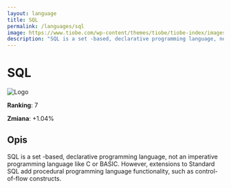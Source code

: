 ```yaml
---
layout: language
title: SQL
permalink: /languages/sql
image: https://www.tiobe.com/wp-content/themes/tiobe/tiobe-index/images/SQL.png
description: "SQL is a set -based, declarative programming language, not an imperative programming language like C or BASIC. However, extensions to Standard SQL add procedural programming language functionality, such as control-of-flow constructs."
---
```


# SQL

![Logo](https://www.tiobe.com/wp-content/themes/tiobe/tiobe-index/images/SQL.png)

**Ranking**: 7

**Zmiana**: +1.04%    

## Opis

SQL is a set -based, declarative programming language, not an imperative programming language like C or BASIC. However, extensions to Standard SQL add procedural programming language functionality, such as control-of-flow constructs.
